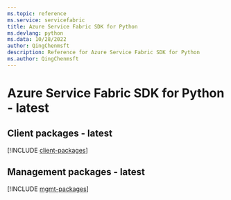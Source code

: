 ```yaml
---
ms.topic: reference
ms.service: servicefabric
title: Azure Service Fabric SDK for Python
ms.devlang: python
ms.data: 10/28/2022
author: QingChenmsft
description: Reference for Azure Service Fabric SDK for Python
ms.author: QingChenmsft
---
```

# Azure Service Fabric SDK for Python - latest

## Client packages - latest
[!INCLUDE [client-packages](service-fabric-client-index.md)]
## Management packages - latest
[!INCLUDE [mgmt-packages](service-fabric-mgmt-index.md)]